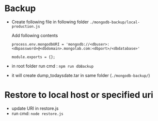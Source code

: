 # Backup
- Create following file in following folder `./mongodb-backup/local-production.js`

    Add following contents
    ```
    process.env.mongodbURI = 'mongodb://<dbuser>:<dbpassword>@<dbdomain>.mongolab.com:<dbport>/<dbdatabase>'

    module.exports = {};
    ```
- in root folder run cmd : `npm run dbBackup`
- it will create dump_todaysdate.tar in same folder (`./mongodb-backup/`)

# Restore to local host or specified uri
- update URI in restore.js
- run cmd: `node restore.js`